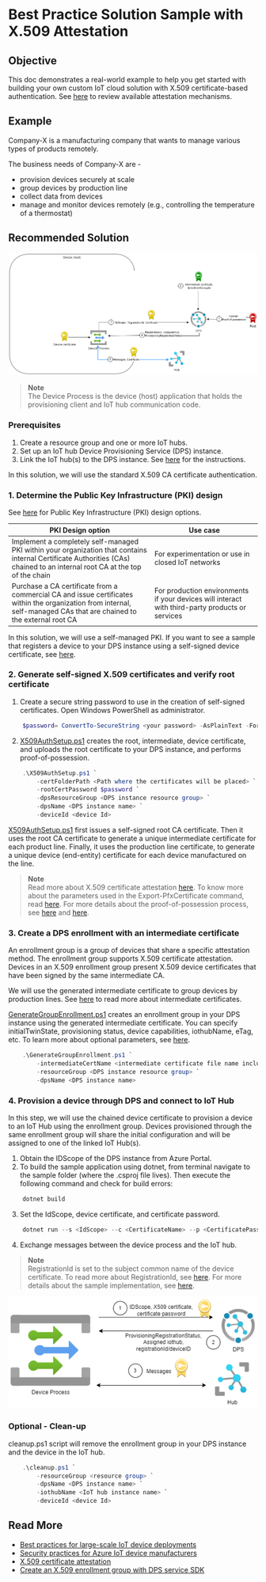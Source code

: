 # Best Practice Solution Sample with X.509 Attestation

## Objective

This doc demonstrates a real-world example to help you get started with building your own custom IoT cloud solution with X.509 certificate-based authentication. See [here](https://learn.microsoft.com/en-us/azure/iot-dps/concepts-service#attestation-mechanism) to review available attestation mechanisms.

## Example

Company-X is a manufacturing company that wants to manage various types of products remotely.

The business needs of Company-X are -

- provision devices securely at scale
- group devices by production line
- collect data from devices
- manage and monitor devices remotely (e.g., controlling the temperature of a thermostat)

## Recommended Solution

![solution](media/auth_flow_diagram.png)
> **Note**\
> The Device Process is the device (host) application that holds the provisioning client and IoT hub communication code.

### Prerequisites

1. Create a resource group and one or more IoT hubs.
2. Set up an IoT hub Device Provisioning Service (DPS) instance.
3. Link the IoT hub(s) to the DPS instance.
See [here](https://learn.microsoft.com/en-us/azure/iot-dps/quick-setup-auto-provision) for the instructions.

In this solution, we will use the standard X.509 CA certificate authentication.

### 1. Determine the Public Key Infrastructure (PKI) design

See [here](https://learn.microsoft.com/en-us/previous-versions/windows/it-pro/windows-server-2012-R2-and-2012/dn786436(v=ws.11)) for Public Key Infrastructure (PKI) design options.

| PKI Design option  |  Use case |
| ----------- | ------------|
| Implement a completely self-managed PKI within your organization that contains internal Certificate Authorities (CAs) chained to an internal root CA at the top of the chain | For experimentation or use in closed IoT networks
| Purchase a CA certificate from a commercial CA and issue certificates within the organization from internal, self-managed CAs that are chained to the external root CA | For production environments if your devices will interact with third-party products or services |

In this solution, we will use a self-managed PKI. If you want to see a sample that registers a device to your DPS instance using a self-signed device certificate, see [here](https://github.com/Azure/azure-iot-sdk-csharp/tree/main/provisioning/device/samples/Getting%20Started/X509Sample).

### 2. Generate self-signed X.509 certificates and verify root certificate

1. Create a secure string password to use in the creation of self-signed certificates. Open Windows PowerShell as administrator.

```powershell
    $password= ConvertTo-SecureString <your password> -AsPlainText -Force
```

2. [X509AuthSetup.ps1](https://github.com/Azure/azure-iot-sdk-csharp/tree/main/provisioning/device/samples/solutions/BestPracticeSampleX509/X509AuthSetup.ps1) creates the root, intermediate, device certificate, and uploads the root certificate to your DPS instance, and performs proof-of-possession.

```powershell
    .\X509AuthSetup.ps1 `
        -certFolderPath <Path where the certificates will be placed> `
        -rootCertPassword $password `
        -dpsResourceGroup <DPS instance resource group> `
        -dpsName <DPS instance name> `
        -deviceId <device Id>
```

[X509AuthSetup.ps1](https://github.com/Azure/azure-iot-sdk-csharp/tree/main/provisioning/device/samples/solutions/BestPracticeSampleX509/X509AuthSetup.ps1)  first issues a self-signed root CA certificate. Then it uses the root CA certificate to generate a unique intermediate certificate for each product line. Finally, it uses the production line certificate, to generate a unique device (end-entity) certificate for each device manufactured on the line.

> **Note**\
> Read more about X.509 certificate attestation [here](https://learn.microsoft.com/en-us/azure/iot-dps/concepts-x509-attestation).
> To know more about the parameters used in the Export-PfxCertificate command, read [here](https://learn.microsoft.com/en-us/powershell/module/pki/export-pfxcertificate?view=windowsserver2022-ps#-password).
> For more details about the proof-of-possession process, see [here](https://learn.microsoft.com/en-us/azure/iot-hub/iot-hub-x509ca-concept#proof-of-possession) and [here](https://learn.microsoft.com/en-us/azure/iot-dps/how-to-verify-certificates).

### 3. Create a DPS enrollment with an intermediate certificate

An enrollment group is a group of devices that share a specific attestation method. The enrollment group supports X.509 certificate attestation. Devices in an X.509 enrollment group present X.509 device certificates that have been signed by the same intermediate CA.

We will use the generated intermediate certificate to group devices by production lines. See [here](https://learn.microsoft.com/en-us/azure/iot-dps/concepts-x509-attestation#why-are-intermediate-certs-useful) to read more about intermediate certificates.

[GenerateGroupEnrollment.ps1](https://github.com/Azure/azure-iot-sdk-csharp/tree/main/provisioning/device/samples/solutions/BestPracticeSampleX509/GenerateGroupEnrollment.ps1) creates an enrollment group in your DPS instance using the generated intermediate certificate.
You can specify initialTwinState, provisioning status, device capabilities, iothubName, eTag, etc. To learn more about optional parameters, see [here](https://learn.microsoft.com/en-us/cli/azure/iot/dps/enrollment-group?view=azure-cli-latest#az-iot-dps-enrollment-group-create).

```powershell
    .\GenerateGroupEnrollment.ps1 `
        -intermediateCertName <intermediate certificate file name including the path> `
        -resourceGroup <DPS instance resource group> `
        -dpsName <DPS instance name>
```

### 4. Provision a device through DPS and connect to IoT Hub

In this step, we will use the chained device certificate to provision a device to an IoT Hub using the enrollment group. Devices provisioned through the same enrollment group will share the initial configuration and will be assigned to one of the linked IoT Hub(s).

1. Obtain the IDScope of the DPS instance from Azure Portal.
2. To build the sample application using dotnet, from terminal navigate to the sample folder (where the .csproj file lives). Then execute the following command and check for build errors:

```powershell
    dotnet build
```

3. Set the IdScope, device certificate, and certificate password.

```powershell
    dotnet run --s <IdScope> --c <CertificateName> --p <CertificatePassword>
```

4. Exchange messages between the device process and the IoT hub.

> **Note**\
> RegistrationId is set to the subject common name of the device certificate. To read more about RegistrationId, see [here](https://learn.microsoft.com/en-us/azure/iot-dps/concepts-service#registration-id).
> For more details about the sample implementation, see [here](https://github.com/Azure/azure-iot-sdk-csharp/tree/main/iothub/device/samples/how%20to%20guides/DeviceReconnectionSample).

![x509-bootsequence](media/bootsequence.png)

### Optional - Clean-up

cleanup.ps1 script will remove the enrollment group in your DPS instance and the device in the IoT hub.

```powershell
    .\cleanup.ps1 `
        -resourceGroup <resource group> `
        -dpsName <DPS instance name> `
        -iothubName <IoT hub instance name> `
        -deviceId <device Id>
```

## Read More

- [Best practices for large-scale IoT device deployments](https://learn.microsoft.com/en-us/azure/iot-dps/concepts-deploy-at-scale)
- [Security practices for Azure IoT device manufacturers](https://learn.microsoft.com/en-us/azure/iot-dps/concepts-device-oem-security-practices)
- [X.509 certificate attestation](https://learn.microsoft.com/en-us/azure/iot-dps/concepts-x509-attestation)
- [Create an X.509 enrollment group with DPS service SDK](https://learn.microsoft.com/en-us/azure/iot-dps/quick-enroll-device-x509?pivots=programming-language-csharp)
